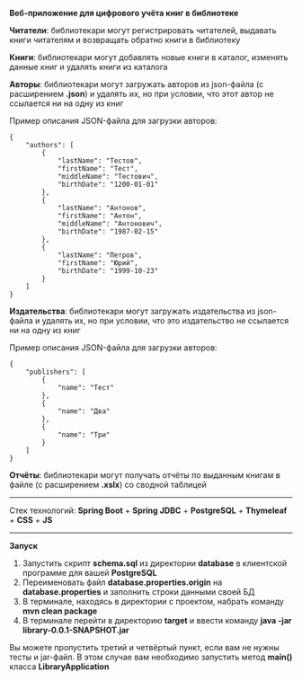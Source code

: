 **Веб-приложение для цифрового учёта книг в библиотеке**

**Читатели**: библиотекари могут регистрировать читателей, выдавать книги читателям и возвращать обратно книги 
в библиотеку

**Книги**: библиотекари могут добавлять новые книги в каталог, изменять данные книг и удалять книги из каталога

**Авторы**: библиотекари могут загружать авторов из json-файла (с расширением **.json**) и удалять их, но при условии, 
что этот автор не ссылается ни на одну из книг

Пример описания JSON-файла для загрузки авторов:

    {
        "authors": [
            {
                "lastName": "Тестов",
                "firstName": "Тест",
                "middleName": "Тестович",
                "birthDate": "1200-01-01"
            },
            {
                "lastName": "Антонов",
                "firstName": "Антон",
                "middleName": "Антонович",
                "birthDate": "1987-02-15"
            },
            {
                "lastName": "Петров",
                "firstName": "Юрий",
                "birthDate": "1999-10-23"
            }
        ]
    }


**Издательства**: библиотекари могут загружать издательства из json-файла и удалять их, но при условии, что это 
издательство не ссылается ни на одну из книг

Пример описания JSON-файла для загрузки авторов:

    {
        "publishers": [
            {
                "name": "Тест"
            },
            {
                "name": "Два"
            },
            {
                "name": "Три"
            }
        ]
    }

**Отчёты**: библиотекари могут получать отчёты по выданным книгам в файле (с расширением **.xslx**) со сводной таблицей

---

Стек технологий: **Spring Boot** + **Spring JDBC** +  **PostgreSQL** + **Thymeleaf** + **CSS** + **JS**

---

**Запуск**

1. Запустить скрипт **schema.sql** из директории **database** в клиентской программе для вашей **PostgreSQL**
2. Переименовать файл **database.properties.origin** на **database.properties** и заполнить строки данными своей БД
3. В терминале, находясь в директории с проектом, набрать команду **mvn clean package**
4. В терминале перейти в директорию **target** и ввести команду **java -jar library-0.0.1-SNAPSHOT.jar**

Вы можете пропустить третий и четвёртый пункт, если вам не нужны тесты и jar-файл. В этом случае вам необходимо 
запустить метод **main()** класса **LibraryApplication**


